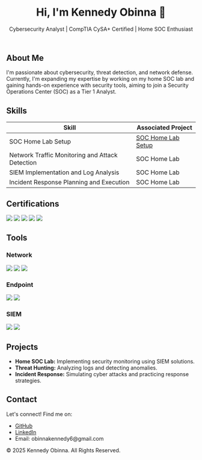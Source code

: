 <!DOCTYPE html>
<html lang="en">
<head>
    <meta charset="UTF-8">
    <meta name="viewport" content="width=device-width, initial-scale=1.0">
    <link rel="stylesheet" href="styles.css">
</head>
<body>
    <header>
        <h1>Hi, I'm Kennedy Obinna 👋</h1>
        <p>Cybersecurity Analyst | CompTIA CySA+ Certified | Home SOC Enthusiast</p>
    </header>
    
<section id="about">
        <h2>About Me</h2>
        <p>I'm passionate about cybersecurity, threat detection, and network defense. Currently, I'm expanding my expertise by working on my home SOC lab and gaining hands-on experience with security tools, aiming to join a Security Operations Center (SOC) as a Tier 1 Analyst.
</p>
    </section>

## Skills

| Skill                                         | Associated Project         |
|-----------------------------------------------|----------------------------|
| SOC Home Lab Setup                            |<a href="https://google.com">SOC Home Lab Setup </a>|
| Network Traffic Monitoring and Attack Detection | SOC Home Lab|
| SIEM Implementation and Log Analysis         | SOC Home Lab|
| Incident Response Planning and Execution      | SOC Home Lab|

<section id="certifications">
        <h2>Certifications</h2>
       <div>
            <img src="https://img.shields.io/badge/-CySA%2B-006400?&style=for-the-badge&logo=CompTIA&logoColor=white" />
            <img src="https://img.shields.io/badge/-Security%2B-FF0000?&style=for-the-badge&logo=CompTIA&logoColor=white" />
            <img src="https://img.shields.io/badge/-Network%2B-007ACC?&style=for-the-badge&logo=CompTIA&logoColor=white" /> 
            <img src="https://img.shields.io/badge/-A%2B-4D4D4D?&style=for-the-badge&logo=CompTIA&logoColor=white" />
            <img src="https://img.shields.io/badge/-ISC2%20CC-000080?&style=for-the-badge&logo=ISC2&logoColor=white" />
        </div>
    </section>
    
<section id="tools">
        <h2>Tools</h2>
        <h3>Network</h3>
       <div>
    <img src="https://img.shields.io/badge/-Wireshark-1679A7?&style=for-the-badge&logo=Wireshark&logoColor=white" />
    <img src="https://img.shields.io/badge/-Suricata-EF3B2D?&style=for-the-badge&logo=Suricata&logoColor=white" />
    <img src="https://img.shields.io/badge/-Zeek-777BB4?&style=for-the-badge&logo=Zeek&logoColor=white" />
</div>
        <h3>Endpoint</h3>
        <div>
    <img src="https://img.shields.io/badge/-Microsoft_Defender_for_Endpoint-00A4EF?&style=for-the-badge&logo=Microsoft&logoColor=white" />
    <img src="https://img.shields.io/badge/-Velociraptor-4B275F?&style=for-the-badge&logo=Velociraptor&logoColor=white" />
</div>
        <h3>SIEM</h3>
       <div>
    <img src="https://img.shields.io/badge/-Microsoft_Sentinel-0078D4?&style=for-the-badge&logo=Microsoft&logoColor=white" />
    <img src="https://img.shields.io/badge/-Splunk-000000?&style=for-the-badge&logo=Splunk&logoColor=white" />
</div>
    </section>
    
<section id="projects">
        <h2>Projects</h2>
        <ul>
            <li><strong>Home SOC Lab:</strong> Implementing security monitoring using SIEM solutions.</li>
            <li><strong>Threat Hunting:</strong> Analyzing logs and detecting anomalies.</li>
            <li><strong>Incident Response:</strong> Simulating cyber attacks and practicing response strategies.</li>
        </ul>
    </section>
    
<section id="contact">
        <h2>Contact</h2>
        <p>Let's connect! Find me on:</p>
        <ul>
            <li><a href="https://github.com/[YourGitHub]](https://github.com/Kenobi-lab/Kenobi-lab/blob/main/README.md">GitHub</a></li>
            <li><a href="https://www.linkedin.com/in/kennedy-obinna">LinkedIn</a></li>
            <li>Email: obinnakennedy6@gmail.com</li>
        </ul>
    </section>
    
<footer>
        <p>&copy; 2025 Kennedy Obinna. All Rights Reserved.</p>
    </footer>
</body>
</html>
